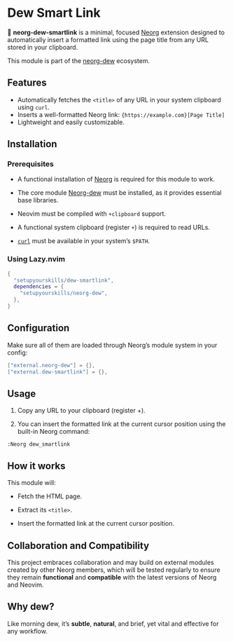 # Dew Smart Link

🌿 **neorg-dew-smartlink** is a minimal, focused [Neorg](https://github.com/nvim-neorg/neorg) extension designed to automatically insert a formatted link using the page title from any URL stored in your clipboard.

This module is part of the [neorg-dew](https://github.com/setupyourskills/neorg-dew) ecosystem.

## Features

- Automatically fetches the `<title>` of any URL in your system clipboard using `curl`.
- Inserts a well-formatted Neorg link: `{https://example.com}[Page Title]`
- Lightweight and easily customizable.

## Installation

### Prerequisites

- A functional installation of [Neorg](https://github.com/nvim-neorg/neorg) is required for this module to work.
- The core module [Neorg-dew](https://github.com/setupyourskills/neorg-dew) must be installed, as it provides essential base libraries.

- Neovim must be compiled with `+clipboard` support.
- A functional system clipboard (register `+`) is required to read URLs.

- [`curl`](https://curl.se/) must be available in your system’s `$PATH`.

### Using Lazy.nvim

```lua
{
  "setupyourskills/dew-smartlink",
  dependencies = {
    "setupyourskills/neorg-dew",
  },
}
```

## Configuration

Make sure all of them are loaded through Neorg’s module system in your config:

```lua
["external.neorg-dew"] = {},
["external.dew-smartlink"] = {},
```

## Usage

1. Copy any URL to your clipboard (register +).

2. You can insert the formatted link at the current cursor position using the built-in Neorg command:

```
:Neorg dew_smartlink
```

## How it works

This module will:

- Fetch the HTML page.

- Extract its `<title>`.

- Insert the formatted link at the current cursor position.

## Collaboration and Compatibility

This project embraces collaboration and may build on external modules created by other Neorg members, which will be tested regularly to ensure they remain **functional** and **compatible** with the latest versions of Neorg and Neovim.  

## Why **dew**?

Like morning dew, it’s **subtle**, **natural**, and brief, yet vital and effective for any workflow.
